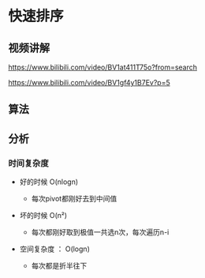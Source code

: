 # 快速排序



## 视频讲解

https://www.bilibili.com/video/BV1at411T75o?from=search

https://www.bilibili.com/video/BV1gf4y1B7Ev?p=5

## 算法
## 分析

### 时间复杂度

* 好的时候 O(nlogn)

  * 每次pivot都刚好去到中间值

    

* 坏的时候 O(n²)

    * 每次都刚好取到极值一共选n次，每次遍历n-i
    
        
    
* 空间复杂度 ： O(logn) 
    
    * 每次都是折半往下
        